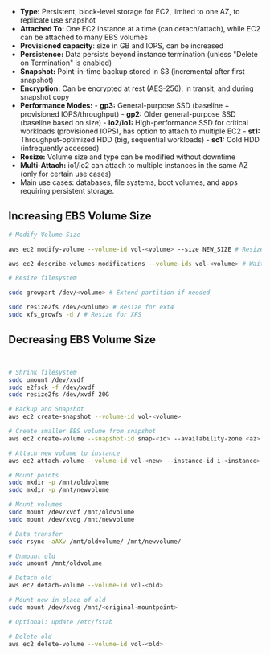 - **Type:** Persistent, block-level storage for EC2, limited to one AZ, to replicate use snapshot
- **Attached To:** One EC2 instance at a time (can detach/attach), while EC2 can be attached to many EBS volumes
- **Provisioned capacity**: size in GB and IOPS, can be increased
- **Persistence:** Data persists beyond instance termination (unless "Delete on Termination" is enabled)
- **Snapshot:** Point-in-time backup stored in S3 (incremental after first snapshot)
- **Encryption:** Can be encrypted at rest (AES-256), in transit, and during snapshot copy
- **Performance Modes:**
	  - **gp3:** General-purpose SSD (baseline + provisioned IOPS/throughput)
	  - **gp2:** Older general-purpose SSD (baseline based on size)
	  - **io2/io1:** High-performance SSD for critical workloads (provisioned IOPS), has option to attach to multiple EC2
	  - **st1:** Throughput-optimized HDD (big, sequential workloads)
	  - **sc1:** Cold HDD (infrequently accessed)
- **Resize:** Volume size and type can be modified without downtime
- **Multi-Attach:** io1/io2 can attach to multiple instances in the same AZ (only for certain use cases)
-  Main use cases: databases, file systems, boot volumes, and apps requiring persistent storage.

## Increasing EBS Volume Size

```bash
# Modify Volume Size

aws ec2 modify-volume --volume-id vol-<volume> --size NEW_SIZE # Resize command

aws ec2 describe-volumes-modifications --volume-ids vol-<volume> # Wait until resize is complete

# Resize filesystem

sudo growpart /dev/<volume> # Extend partition if needed

sudo resize2fs /dev/<volume> # Resize for ext4
sudo xfs_growfs -d / # Resize for XFS
```
## Decreasing EBS Volume Size

```bash


# Shrink filesystem
sudo umount /dev/xvdf
sudo e2fsck -f /dev/xvdf
sudo resize2fs /dev/xvdf 20G

# Backup and Snapshot
aws ec2 create-snapshot --volume-id vol-<volume>

# Create smaller EBS volume from snapshot
aws ec2 create-volume --snapshot-id snap-<id> --availability-zone <az> --size <size>

# Attach new volume to instance
aws ec2 attach-volume --volume-id vol-<new> --instance-id i-<instance> --device /dev/xvdg

# Mount points
sudo mkdir -p /mnt/oldvolume
sudo mkdir -p /mnt/newvolume

# Mount volumes
sudo mount /dev/xvdf /mnt/oldvolume
sudo mount /dev/xvdg /mnt/newvolume

# Data transfer
sudo rsync -aAXv /mnt/oldvolume/ /mnt/newvolume/

# Unmount old
sudo umount /mnt/oldvolume

# Detach old
aws ec2 detach-volume --volume-id vol-<old>

# Mount new in place of old
sudo mount /dev/xvdg /mnt/<original-mountpoint>

# Optional: update /etc/fstab

# Delete old
aws ec2 delete-volume --volume-id vol-<old>
```